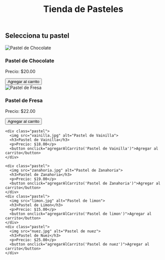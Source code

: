<html lang="es">
<head>
  <meta charset="UTF-8">
  <meta name="viewport" content="width=device-width, initial-scale=1.0">
  <title>Tienda de Pasteles Online</title>
  <link rel="stylesheet" href="pasteles.css">
</head>
<body>
  <header>
    <h1>Tienda de Pasteles </h1>
  </header>

  <section class="catalogo">
    <h2>Selecciona tu pastel</h2>
    <div class="pastel">
      <img src="pastel.jpg" alt="Pastel de Chocolate">
      <h3>Pastel de Chocolate</h3>
      <p>Precio: $20.00</p>
      <button onclick="agregarAlCarrito('Pastel de Chocolate')">Agregar al carrito</button>
    </div>
    <div class="pastel">
      <img src="fresa.jpg" alt="Pastel de Fresa">
      <h3>Pastel de Fresa</h3>
      <p>Precio: $22.00</p>
      <button onclick="agregarAlCarrito('Pastel de Fresa')">Agregar al carrito</button>
    </div>

    <div class="pastel">
      <img src="vainilla.jpg" alt="Pastel de Vainilla">
      <h3>Pastel de Vainilla</h3>
      <p>Precio: $18.00</p>
      <button onclick="agregarAlCarrito('Pastel de Vainilla')">Agregar al carrito</button>
    </div>

    <div class="pastel">
      <img src="zanahoria.jpg" alt="Pastel de Zanahoria">
      <h3>Pastel de Zanahoria</h3>
      <p>Precio: $19.00</p>
      <button onclick="agregarAlCarrito('Pastel de Zanahoria')">Agregar al carrito</button>
    </div>
    <div class="pastel">
      <img src="limon.jpg" alt="Pastel de limon">
      <h3>Pastel de Limon</h3>
      <p>Precio: $15.00</p>
      <button onclick="agregarAlCarrito('Pastel de limon')">Agregar al carrito</button>
    </div>
    <div class="pastel">
      <img src="nuez.jpg" alt="Pastel de nuez">
      <h3>Pastel de Nuez</h3>
      <p>Precio: $25.00</p>
      <button onclick="agregarAlCarrito('Pastel de nuez')">Agregar al carrito</button>
    </div>
  </section>

  <footer>
   
  </footer>

  <script>
    function agregarAlCarrito(nombrePastel) {
   
      let formaPago = prompt("Por favor, elige tu forma de pago (Efectivo, Tarjeta):");
      alert("¡Feliz día! Has agregado el pastel '" + nombrePastel + "' al carrito. Forma de pago: " + formaPago);
    }
  </script>
</body>
</html>
